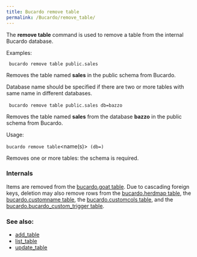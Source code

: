 ```yaml
---
title: Bucardo remove table
permalink: /Bucardo/remove_table/
---
```


The **remove table** command is used to remove a table from the internal Bucardo database.

Examples:

` bucardo remove table public.sales`

Removes the table named **sales** in the public schema from Bucardo.

Database name should be specified if there are two or more tables with same name in different databases.

` bucardo remove table public.sales db=bazzo`
` `

Removes the table named **sales** from the database **bazzo** in the public schema from Bucardo.

Usage:

` bucardo remove table `<name(s)>` (db=`<dbname>`)`

Removes one or more tables: the schema is required.

### Internals

Items are removed from the [bucardo.goat table](/bucardo.goat_table "wikilink"). Due to cascading foreign keys, deletion may also remove rows from the [bucardo.herdmap table](/bucardo.herdmap_table "wikilink"), the [bucardo.customname table](/bucardo.customname_table "wikilink"), the [bucardo.customcols table](/bucardo.customcols_table "wikilink"), and the [bucardo.bucardo_custom_trigger table](/bucardo.bucardo_custom_trigger_table "wikilink").

### See also:

-   [add_table](/Bucardo/add_table "wikilink")
-   [list_table](/Bucardo/list_table "wikilink")
-   [update_table](/Bucardo/update_table "wikilink")
